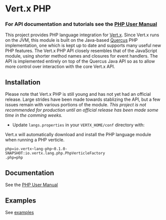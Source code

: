 Vert.x PHP
==========

### For API documentation and tutorials see the [PHP User Manual](https://github.com/jordanhalterman/vertx-php/blob/master/docs/core_manual_php.md)

This project provides PHP language integration for [Vert.x](http://vertx.io/).
Since Vert.x runs on the JVM, this module is built on the Java-based
[Quercus](http://quercus.caucho.com/) PHP implementation, one which is
kept up to date and supports many useful new PHP features. The Vert.x PHP
API closely resembles that of the JavaScript module, using shorter method
names and closures for event handlers. The API is implemented entirely on
top of the Quercus Java API so as to allow more control over interaction
with the core Vert.x API.

## Installation
Please note that Vert.x PHP is still young and has not yet had an official
release. Large strides have been made towards stablizing the API, but a
few issues remain with various portions of the module. *This project is not
recommended for production until an official release has been made some
time in the comming weeks.*

* Update `langs.properties` in your `VERTX_HOME/conf` directory with:

Vert.x will automatically download and install the PHP language module when
running a PHP verticle.

```
php=io.vertx~lang-php~0.1.0-SNAPSHOT:io.vertx.lang.php.PhpVerticleFactory
.php=php
```

## Documentation
See the [PHP User Manual](https://github.com/vert-x/mod-lang-php/blob/master/docs/core_manual_php.md)

## Examples
See [examples](https://github.com/vert-x/mod-lang-php/tree/master/examples)
